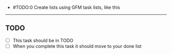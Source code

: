 - #TODO:0 Create lists using GFM task lists, like this
----
TODO
----
- [ ] This task should be in TODO
- [ ] When you complete this task it should move to your done list
